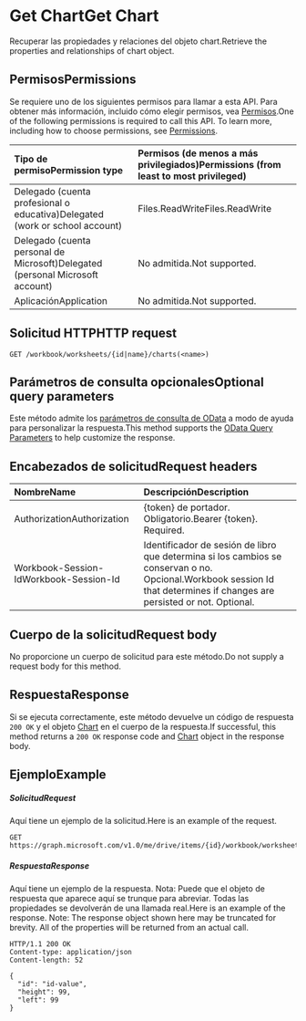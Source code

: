 # <a name="get-chart"></a><span data-ttu-id="a640d-101">Get Chart</span><span class="sxs-lookup"><span data-stu-id="a640d-101">Get Chart</span></span>

<span data-ttu-id="a640d-102">Recuperar las propiedades y relaciones del objeto chart.</span><span class="sxs-lookup"><span data-stu-id="a640d-102">Retrieve the properties and relationships of chart object.</span></span>
## <a name="permissions"></a><span data-ttu-id="a640d-103">Permisos</span><span class="sxs-lookup"><span data-stu-id="a640d-103">Permissions</span></span>
<span data-ttu-id="a640d-p101">Se requiere uno de los siguientes permisos para llamar a esta API. Para obtener más información, incluido cómo elegir permisos, vea [Permisos](../../../concepts/permissions_reference.md).</span><span class="sxs-lookup"><span data-stu-id="a640d-p101">One of the following permissions is required to call this API. To learn more, including how to choose permissions, see [Permissions](../../../concepts/permissions_reference.md).</span></span>

|<span data-ttu-id="a640d-106">Tipo de permiso</span><span class="sxs-lookup"><span data-stu-id="a640d-106">Permission type</span></span>      | <span data-ttu-id="a640d-107">Permisos (de menos a más privilegiados)</span><span class="sxs-lookup"><span data-stu-id="a640d-107">Permissions (from least to most privileged)</span></span>              |
|:--------------------|:---------------------------------------------------------|
|<span data-ttu-id="a640d-108">Delegado (cuenta profesional o educativa)</span><span class="sxs-lookup"><span data-stu-id="a640d-108">Delegated (work or school account)</span></span> | <span data-ttu-id="a640d-109">Files.ReadWrite</span><span class="sxs-lookup"><span data-stu-id="a640d-109">Files.ReadWrite</span></span>    |
|<span data-ttu-id="a640d-110">Delegado (cuenta personal de Microsoft)</span><span class="sxs-lookup"><span data-stu-id="a640d-110">Delegated (personal Microsoft account)</span></span> | <span data-ttu-id="a640d-111">No admitida.</span><span class="sxs-lookup"><span data-stu-id="a640d-111">Not supported.</span></span>    |
|<span data-ttu-id="a640d-112">Aplicación</span><span class="sxs-lookup"><span data-stu-id="a640d-112">Application</span></span> | <span data-ttu-id="a640d-113">No admitida.</span><span class="sxs-lookup"><span data-stu-id="a640d-113">Not supported.</span></span> |

## <a name="http-request"></a><span data-ttu-id="a640d-114">Solicitud HTTP</span><span class="sxs-lookup"><span data-stu-id="a640d-114">HTTP request</span></span>
<!-- { "blockType": "ignored" } -->
```http
GET /workbook/worksheets/{id|name}/charts(<name>)
```
## <a name="optional-query-parameters"></a><span data-ttu-id="a640d-115">Parámetros de consulta opcionales</span><span class="sxs-lookup"><span data-stu-id="a640d-115">Optional query parameters</span></span>
<span data-ttu-id="a640d-116">Este método admite los [parámetros de consulta de OData](http://developer.microsoft.com/en-us/graph/docs/overview/query_parameters) a modo de ayuda para personalizar la respuesta.</span><span class="sxs-lookup"><span data-stu-id="a640d-116">This method supports the [OData Query Parameters](http://developer.microsoft.com/en-us/graph/docs/overview/query_parameters) to help customize the response.</span></span>

## <a name="request-headers"></a><span data-ttu-id="a640d-117">Encabezados de solicitud</span><span class="sxs-lookup"><span data-stu-id="a640d-117">Request headers</span></span>
| <span data-ttu-id="a640d-118">Nombre</span><span class="sxs-lookup"><span data-stu-id="a640d-118">Name</span></span>      |<span data-ttu-id="a640d-119">Descripción</span><span class="sxs-lookup"><span data-stu-id="a640d-119">Description</span></span>|
|:----------|:----------|
| <span data-ttu-id="a640d-120">Authorization</span><span class="sxs-lookup"><span data-stu-id="a640d-120">Authorization</span></span>  | <span data-ttu-id="a640d-p102">{token} de portador. Obligatorio.</span><span class="sxs-lookup"><span data-stu-id="a640d-p102">Bearer {token}. Required.</span></span> |
| <span data-ttu-id="a640d-123">Workbook-Session-Id</span><span class="sxs-lookup"><span data-stu-id="a640d-123">Workbook-Session-Id</span></span>  | <span data-ttu-id="a640d-p103">Identificador de sesión de libro que determina si los cambios se conservan o no. Opcional.</span><span class="sxs-lookup"><span data-stu-id="a640d-p103">Workbook session Id that determines if changes are persisted or not. Optional.</span></span>|

## <a name="request-body"></a><span data-ttu-id="a640d-126">Cuerpo de la solicitud</span><span class="sxs-lookup"><span data-stu-id="a640d-126">Request body</span></span>
<span data-ttu-id="a640d-127">No proporcione un cuerpo de solicitud para este método.</span><span class="sxs-lookup"><span data-stu-id="a640d-127">Do not supply a request body for this method.</span></span>

## <a name="response"></a><span data-ttu-id="a640d-128">Respuesta</span><span class="sxs-lookup"><span data-stu-id="a640d-128">Response</span></span>

<span data-ttu-id="a640d-129">Si se ejecuta correctamente, este método devuelve un código de respuesta `200 OK` y el objeto [Chart](../resources/chart.md) en el cuerpo de la respuesta.</span><span class="sxs-lookup"><span data-stu-id="a640d-129">If successful, this method returns a `200 OK` response code and [Chart](../resources/chart.md) object in the response body.</span></span>
## <a name="example"></a><span data-ttu-id="a640d-130">Ejemplo</span><span class="sxs-lookup"><span data-stu-id="a640d-130">Example</span></span>
##### <a name="request"></a><span data-ttu-id="a640d-131">Solicitud</span><span class="sxs-lookup"><span data-stu-id="a640d-131">Request</span></span>
<span data-ttu-id="a640d-132">Aquí tiene un ejemplo de la solicitud.</span><span class="sxs-lookup"><span data-stu-id="a640d-132">Here is an example of the request.</span></span>
<!-- {
  "blockType": "request",
  "name": "get_chart"
}-->
```http
GET https://graph.microsoft.com/v1.0/me/drive/items/{id}/workbook/worksheets/{id|name}/charts(<name>)
```
##### <a name="response"></a><span data-ttu-id="a640d-133">Respuesta</span><span class="sxs-lookup"><span data-stu-id="a640d-133">Response</span></span>
<span data-ttu-id="a640d-p104">Aquí tiene un ejemplo de la respuesta. Nota: Puede que el objeto de respuesta que aparece aquí se trunque para abreviar. Todas las propiedades se devolverán de una llamada real.</span><span class="sxs-lookup"><span data-stu-id="a640d-p104">Here is an example of the response. Note: The response object shown here may be truncated for brevity. All of the properties will be returned from an actual call.</span></span>
<!-- {
  "blockType": "response",
  "truncated": true,
  "@odata.type": "microsoft.graph.chart"
} -->
```http
HTTP/1.1 200 OK
Content-type: application/json
Content-length: 52

{
  "id": "id-value",
  "height": 99,
  "left": 99
}
```

<!-- uuid: 8fcb5dbc-d5aa-4681-8e31-b001d5168d79
2015-10-25 14:57:30 UTC -->
<!-- {
  "type": "#page.annotation",
  "description": "Get Chart",
  "keywords": "",
  "section": "documentation",
  "tocPath": ""
}-->